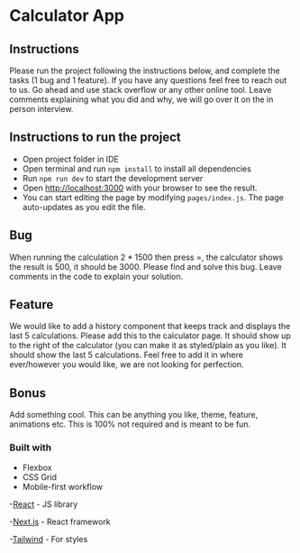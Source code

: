 # Calculator App

## Instructions 
Please run the project following the instructions below, and complete the tasks (1 bug and 1 feature). If you have any questions 
feel free to reach out to us. Go ahead and use stack overflow or any other online tool. Leave comments explaining what 
you did and why, we will go over it on the in person interview. 

## Instructions to run the project
* Open project folder in IDE
* Open terminal and run `npm install` to install all dependencies
* Run `npm run dev` to start the development server
* Open [http://localhost:3000](http://localhost:3000) with your browser to see the result.
* You can start editing the page by modifying `pages/index.js`. The page auto-updates as you edit the file.

## Bug
When running the calculation 2 * 1500 then press =, the calculator shows the result is 500, it should be 3000.
Please find and solve this bug. Leave comments in the code to explain your solution.

## Feature
We would like to add a history component that keeps track and displays the last 5 calculations. Please add this to the calculator page. 
It should show up to the right of the calculator (you can make it as styled/plain as you like). It should show the last 5 calculations.
Feel free to add it in where ever/however you would like, we are not looking for perfection. 


## Bonus 
Add something cool. This can be anything you like, theme, feature, animations etc. This is 100% not required and is meant to be fun. 

### Built with

- Flexbox
- CSS Grid
- Mobile-first workflow

-[React](https://reactjs.org/) - JS library

-[Next.js](https://nextjs.org/) - React framework

-[Tailwind](https://tailwindcss.com/) - For styles
